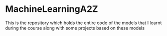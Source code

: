 # MachineLearningA2Z
This is the repository which holds the entire code of the models that I learnt during the course along with some projects based on these models
